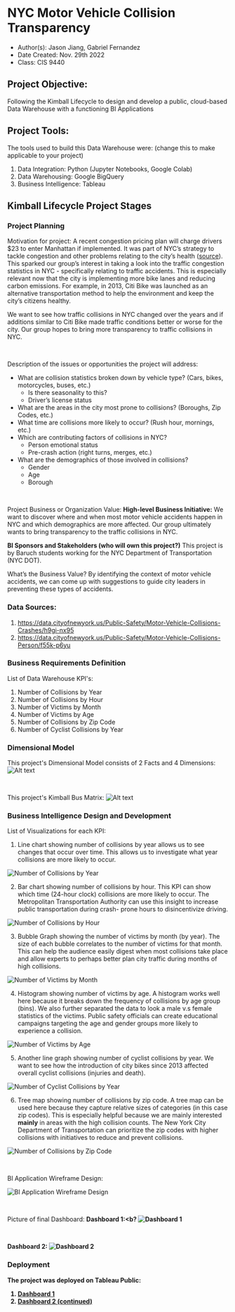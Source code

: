 # NYC Motor Vehicle Collision Transparency
- Author(s): Jason Jiang, Gabriel Fernandez
- Date Created: Nov. 29th 2022
- Class: CIS 9440

## Project Objective: 
Following the Kimball Lifecycle to design and develop a public, cloud-based Data Warehouse with a functioning BI Applications

## Project Tools:
The tools used to build this Data Warehouse were: (change this to make applicable to your project)
1. Data Integration: Python (Jupyter Notebooks, Google Colab)
2. Data Warehousing: Google BigQuery
3. Business Intelligence: Tableau

## Kimball Lifecycle Project Stages

### Project Planning
Motivation for project:
A recent congestion pricing plan will charge drivers $23 to enter Manhattan if implemented. It was part of NYC’s strategy to tackle congestion and other problems relating to the city’s health ([source](https://www.nytimes.com/2022/08/18/nyregion/nyc-congestion-pricing-manhattan.html)). This sparked our group’s interest in taking a look into the traffic congestion statistics in NYC - specifically relating to traffic accidents. This is especially relevant now that the city is implementing more bike lanes and reducing carbon emissions. For example, in 2013, Citi Bike was launched as an alternative transportation method to help the environment and keep the city’s citizens healthy. 

We want to see how traffic collisions in NYC changed over the years and if additions similar to Citi Bike made traffic conditions better or worse for the city. Our group hopes to bring more transparency to traffic collisions in NYC.

<p>&nbsp;</p>

Description of the issues or opportunities the project will address:
- What are collision statistics broken down by vehicle type? (Cars, bikes, motorcycles, buses, etc.)
    - Is there seasonality to this? 
    - Driver’s license status
- What are the areas in the city most prone to collisions? (Boroughs, Zip Codes, etc.)
- What time are collisions more likely to occur? (Rush hour, mornings, etc.)
- Which are contributing factors of collisions in NYC?
    - Person emotional status
    - Pre-crash action (right turns, merges, etc.)
- What are the demographics of those involved in collisions?
    - Gender
    - Age
    - Borough 

<p>&nbsp;</p>

Project Business or Organization Value:
<b>High-level Business Initiative:</b>
We want to discover where and when most motor vehicle accidents happen in NYC and which demographics are more affected. Our group ultimately wants to bring transparency to the traffic collisions in NYC.

<b>BI Sponsors and Stakeholders (who will own this project?)</b>
This project is by Baruch students working for the NYC Department of Transportation (NYC DOT).

</b>What’s the Business Value?</b>
By identifying the context of motor vehicle accidents, we can come up with suggestions to guide city leaders in preventing these types of accidents.


### Data Sources:
1. https://data.cityofnewyork.us/Public-Safety/Motor-Vehicle-Collisions-Crashes/h9gi-nx95
2. https://data.cityofnewyork.us/Public-Safety/Motor-Vehicle-Collisions-Person/f55k-p6yu

### Business Requirements Definition
List of Data Warehouse KPI's:
1. Number of Collisions by Year
2. Number of Collisions by Hour
3. Number of Victims by Month
4. Number of Victims by Age
5. Number of Collisions by Zip Code
6. Number of Cyclist Collisions by Year

### Dimensional Model
This project's Dimensional Model consists of 2 Facts and 4 Dimensions:
![Alt text](images/dimensional_model.png)

<p>&nbsp;</p>

This project's Kimball Bus Matrix:
![Alt text](images/bus_matrix.png)

### Business Intelligence Design and Development
List of Visualizations for each KPI:
1. Line chart showing number of collisions by year allows us to see changes that occur over time. This allows us to investigate what year collisions are more likely to occur.

![Number of Collisions by Year](images/graphs/number_of_collisions_by_year.png)

2. Bar chart showing number of collisions by hour. This KPI can show which time (24-hour clock) collisions are more likely to occur. The Metropolitan Transportation Authority can use this insight to increase public transportation during crash- prone hours to disincentivize driving.

![Number of Collisions by Hour](images/graphs/number_of_collisions_by_hour.png)

3. Bubble Graph showing the number of victims by month (by year). The size of each bubble correlates to the number of victims for that month. This can help the audience easily digest when most collisions take place and allow experts to perhaps better plan city traffic during months of high collisions.

![Number of Victims by Month](images/graphs/number_of_victims_by_month.png)

4. Histogram showing number of victims by age. A histogram works well here because it breaks down the frequency of collisions by age group (bins). We also further separated the data to look a male v.s female statistics of the victims. Public safety officials can create educational campaigns targeting the age and gender groups more likely to experience a collision.

![Number of Victims by Age](images/graphs/number_of_victims_by_age.png)

5. Another line graph showing number of cyclist collisions by year. We want to see how the introduction of city bikes since 2013 affected overall cyclist collisions (injuries and death).

![Number of Cyclist Collisions by Year](images/graphs/number_of_cyclist_collisions_by_year.png)

6. Tree map showing number of collisions by zip code. A tree map can be used here because they capture relative sizes of categories (in this case zip codes). This is especially helpful because we are mainly interested <b>mainly</b> in areas with the high collision counts. The New York City Department of Transportation can prioritize the zip codes with higher collisions with initiatives to reduce and prevent collisions.

![Number of Collisions by Zip Code](images/graphs/number_of_collisions_by_zip_code.png)

<p>&nbsp;</p>

BI Application Wireframe Design:

![BI Application Wireframe Design](images/wireframe_design.png)

<p>&nbsp;</p>

Picture of final Dashboard:
<b>Dashboard 1:<b?
![Dashboard 1](images/dashboard1.png)
<p>&nbsp;</p>

<b>Dashboard 2:</b>
![Dashboard 2](images/dashboard2.png)

### Deployment
The project was deployed on Tableau Public:
1. [Dashboard 1](https://public.tableau.com/app/profile/jason.jiang4864/viz/NYCMotorVehicleCollisionTransparency/Dashboard?publish=yes)
2. [Dashboard 2 (continued)](https://public.tableau.com/app/profile/jason.jiang4864/viz/NYCMotorVehicleCollisionTransparencycontinued/Dashboard2?publish=yes)